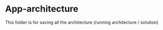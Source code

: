 # App-architecture
This folder is for saving all the architecture (running architecture / solution)
